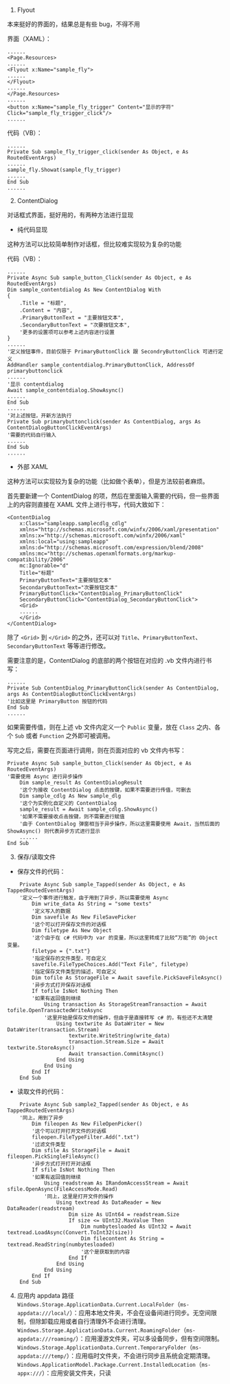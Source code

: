 1. Flyout

本来挺好的界面的，结果总是有些 bug，不得不用

界面（XAML）：
```xaml
......
<Page.Resources>
......
<Flyout x:Name="sample_fly">
......
</Flyout>
......
</Page.Resources>
......
<button x:Name="sample_fly_trigger" Content="显示的字符" Click="sample_fly_trigger_click"/>
......
```
代码（VB）：
```vbnet
......
Private Sub sample_fly_trigger_click(sender As Object, e As RoutedEventArgs)
......
sample_fly.Showat(sample_fly_trigger)
......
End Sub
......
```

2. ContentDialog

对话框式界面，挺好用的，有两种方法进行显现

* 纯代码显现

这种方法可以比较简单制作对话框，但比较难实现较为复杂的功能

代码（VB）：
```vbnet
......
Private Async Sub sample_button_Click(sender As Object, e As RoutedEventArgs)
Dim sample_contentdialog As New ContentDialog With
{
    .Title = "标题",
    .Content = "内容",
    .PrimaryButtonText = "主要按钮文本",
    .SecondaryButtonText = "次要按钮文本",
    '更多的设置项可以参考上述内容进行设置
}
......
'定义按钮事件，目前仅限于 PrimaryButtonClick 跟 SecondryButtonClick 可进行定义
AddHandler sample_contentdialog.PrimaryButtonClick, AddressOf primarybuttonclick
......
'显示 contentdialog
Await sample_contentdialog.ShowAsync()
......
End Sub
......
'对上述按钮，开新方法执行
Private Sub primarybuttonclick(sender As ContentDialog, args As ContentDialogButtonClickEventArgs)
'需要的代码自行输入
......
End Sub
......
```

* 外部 XAML

这种方法可以实现较为复杂的功能（比如做个表单），但是方法较前者麻烦。

首先要新建一个 ContentDialog 的项，然后在里面输入需要的代码，但一些界面上的内容则直接在 XAML 文件上进行书写，代码大致如下：

```xaml
<ContentDialog
    x:Class="sampleapp.samplecdlg_cdlg"
    xmlns="http://schemas.microsoft.com/winfx/2006/xaml/presentation"
    xmlns:x="http://schemas.microsoft.com/winfx/2006/xaml"
    xmlns:local="using:sampleapp"
    xmlns:d="http://schemas.microsoft.com/expression/blend/2008"
    xmlns:mc="http://schemas.openxmlformats.org/markup-compatibility/2006"
    mc:Ignorable="d"
    Title="标题"
    PrimaryButtonText="主要按钮文本"
    SecondaryButtonText="次要按钮文本"
    PrimaryButtonClick="ContentDialog_PrimaryButtonClick"
    SecondaryButtonClick="ContentDialog_SecondaryButtonClick">
    <Grid>
    ......
    </Grid>
</ContentDialog>
```

除了 `<Grid>` 到 `</Grid>` 的之外，还可以对 `Title`、`PrimaryButtonText`、`SecondaryButtonText` 等等进行修改。

需要注意的是，ContentDialog 的底部的两个按钮在对应的 .vb 文件内进行书写：

```vbnet
......
Private Sub ContentDialog_PrimaryButtonClick(sender As ContentDialog, args As ContentDialogButtonClickEventArgs)
'比如这里是 PrimaryButton 按钮的代码
End Sub
......
```

如果需要传值，则在上述 vb 文件内定义一个 `Public` 变量，放在 `Class` 之内、各个 `Sub` 或者 `Function` 之外即可被调用。

写完之后，需要在页面进行调用，则在页面对应的 vb 文件内书写：

```vbnet
Private Async Sub sample_button_Click(sender As Object, e As RoutedEventArgs)
'需要使用 Async 进行异步操作
    Dim sample_result As ContentDialogResult
    '这个为接收 ContentDialog 点击的按键，如果不需要进行传值，可删去
    Dim sample_cdlg As New sample_dlg
    '这个为实例化自定义的 ContentDialog
    sample_result = Await sample_cdlg.ShowAsync()
    '如果不需要接收点击按键，则不需要进行赋值
    '由于 ContentDialog 弹窗相当于异步操作，所以这里需要使用 Await，当然后面的 ShowAsync() 则代表异步方式进行显示
    ......
End Sub
```

3. 保存/读取文件
* 保存文件的代码：
```vbnet
    Private Async Sub sample_Tapped(sender As Object, e As TappedRoutedEventArgs)
    '定义一个事件进行触发，由于用到了异步，所以需要使用 Async
        Dim write_data As String = "some texts"
        '定义写入的数据
        Dim savefile As New FileSavePicker
        '这个可以打开保存文件的对话框
        Dim filetype As New Object
        '这个由于在 c# 代码中为 var 的变量，所以这里转成了比较“万能”的 Object 变量。
        filetype = {".txt"}
        '指定保存的文件类型，可自定义
        savefile.FileTypeChoices.Add("Text File", filetype)
        '指定保存文件类型的描述，可自定义
        Dim tofile As StorageFile = Await savefile.PickSaveFileAsync()
        '异步方式打开保存对话框
        If tofile IsNot Nothing Then
        '如果有返回值则继续
            Using transaction As StorageStreamTransaction = Await tofile.OpenTransactedWriteAsync
            '这里开始是保存文件的操作，但由于是直接转写 c# 的，有些还不太清楚
                Using textwrite As DataWriter = New DataWriter(transaction.Stream)
                    textwrite.WriteString(write_data)
                    transaction.Stream.Size = Await textwrite.StoreAsync()
                    Await transaction.CommitAsync()
                End Using
            End Using
        End If
    End Sub
```

* 读取文件的代码：
```vbnet
    Private Async Sub sample2_Tapped(sender As Object, e As TappedRoutedEventArgs)
    '同上，用到了异步
        Dim fileopen As New FileOpenPicker()
        '这个可以打开打开文件的对话框
        fileopen.FileTypeFilter.Add(".txt")
        '过滤文件类型
        Dim sfile As StorageFile = Await fileopen.PickSingleFileAsync()
        '异步方式打开打开对话框
        If sfile IsNot Nothing Then
        '如果有返回值则继续
            Using readstream As IRandomAccessStream = Await sfile.OpenAsync(FileAccessMode.Read)
            '同上，这里是打开文件的操作
                Using textread As DataReader = New DataReader(readstream)
                    Dim size As UInt64 = readstream.Size
                    If size <= UInt32.MaxValue Then
                        Dim numbytesloaded As UInt32 = Await textread.LoadAsync(Convert.ToInt32(size))
                        Dim filecontent As String = textread.ReadString(numbytesloaded)
                        '这个是获取到的内容
                    End If
                End Using
            End Using
        End If
    End Sub
```

4. 应用内 appdata 路径
`Windows.Storage.ApplicationData.Current.LocalFolder`（`ms-appdata:///local/`）：应用本地文件夹，不会在设备间进行同步。无空间限制，但除卸载应用或者自行清理外不会进行清理。
`Windows.Storage.ApplicationData.Current.RoamingFolder`（`ms-appdata:///roaming/`）：应用漫游文件夹，可以多设备同步，但有空间限制。
`Windows.Storage.ApplicationData.Current.TemporaryFolder`（`ms-appdata:///temp/`）：应用临时文件夹，不会进行同步且系统会定期清理。
`Windows.ApplicationModel.Package.Current.InstalledLocation`（`ms-appx:///`）：应用安装文件夹，只读